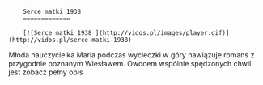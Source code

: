 
        Serce matki 1938 
        =============
        
        [![Serce matki 1938 ](http://vidos.pl/images/player.gif)](http://vidos.pl/serce-matki-1938)
        
        
 Młoda nauczycielka Maria podczas wycieczki w góry nawiązuje romans z przygodnie poznanym Wiesławem. Owocem wspólnie spędzonych chwil jest zobacz pełny opis
    